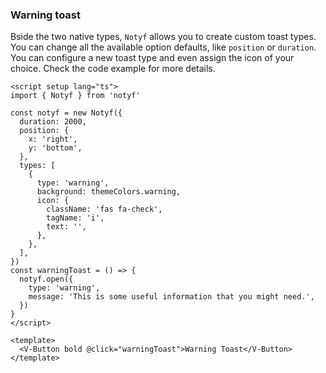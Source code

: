 ### Warning toast

Bside the two native types, `Notyf` allows you to create custom toast types.
You can change all the available option defaults, like `position` or `duration`.
You can configure a new toast type and even assign the icon of your choice.
Check the code example for more details.

<!--code-->

```vue
<script setup lang="ts">
import { Notyf } from 'notyf'

const notyf = new Notyf({
  duration: 2000,
  position: {
    x: 'right',
    y: 'bottom',
  },
  types: [
    {
      type: 'warning',
      background: themeColors.warning,
      icon: {
        className: 'fas fa-check',
        tagName: 'i',
        text: '',
      },
    },
  ],
})
const warningToast = () => {
  notyf.open({
    type: 'warning',
    message: 'This is some useful information that you might need.',
  })
}
</script>

<template>
  <V-Button bold @click="warningToast">Warning Toast</V-Button>
</template>
```

<!--/code-->
